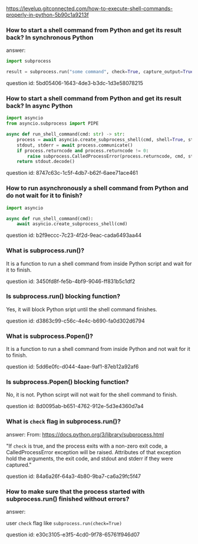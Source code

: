 https://levelup.gitconnected.com/how-to-execute-shell-commands-properly-in-python-5b90c1a9213f


### How to start a shell command from Python and get its result back? In synchronous Python

answer:
```python
import subprocess

result = subprocess.run("some command", check=True, capture_output=True)
```

question id: 5bd05406-1643-4de3-b3dc-1d3e58078215


### How to start a shell command from Python and get its result back? In async Python

```python
import asyncio
from asyncio.subprocess import PIPE

async def run_shell_command(cmd: str) -> str:
    process = await asyncio.create_subprocess_shell(cmd, shell=True, stdout=PIPE, stderr=PIPE)
    stdout, stderr = await process.communicate()
    if process.returncode and process.returncode != 0:
        raise subprocess.CalledProcessError(process.returncode, cmd, stderr=stderr.decode())
    return stdout.decode()
```

question id: 8747c63c-1c5f-4db7-b62f-6aee71ace461


### How to run asynchronously a shell command from Python and do not wait for it to finish?

```python
import asyncio

async def run_shell_command(cmd):
    await asyncio.create_subprocess_shell(cmd)
```

question id: b2f9eccc-7c23-4f2d-9eac-cada6493aa44


### What is subprocess.run()?

It is a function to run a shell command from inside Python script and wait for it to finish.

question id: 3450fd8f-fe5b-4bf9-9046-ff831b5c1df2


### Is subprocess.run() blocking function?

Yes, it will block Python sript until the shell command finishes.

question id: d3863c99-c56c-4e4c-b690-fa0d302d6794


### What is subprocess.Popen()?

It is a function to run a shell command from inside Python and not wait for it to finish.

question id: 5dd6e0fc-d044-4aae-9af1-87eb12a92af6


### Is subprocess.Popen() blocking function?

No, it is not. Python scirpt will not wait for the shell command to finish.

question id: 8d0095ab-b651-4762-912e-5d3e4360d7a4


### What is `check` flag in subprocess.run()?

answer:
From:
https://docs.python.org/3/library/subprocess.html

"If `check` is true, and the process exits with a non-zero exit code, 
a CalledProcessError exception will be raised. Attributes of that exception 
hold the arguments, the exit code, and stdout and stderr if they were captured."

question id: 84a6a26f-64a3-4b80-9ba7-ca6a29fc5f47


### How to make sure that the process started with subprocess.run() finished without errors?

answer:

user `check` flag like `subprocess.run(check=True)`

question id: e30c3105-e3f5-4cd0-9f78-65761f946d07